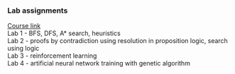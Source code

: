 ### Lab assignments<br/>
[Course link](https://www.fer.unizg.hr/en/course/artint)<br/>
Lab 1 - BFS, DFS, A* search, heuristics <br/>
Lab 2 - proofs by contradiction using resolution in proposition logic, search using logic<br/>
Lab 3 - reinforcement learning<br/>
Lab 4 - artificial neural network training with genetic algorithm<br/>

